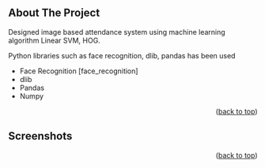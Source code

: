 <!-- ABOUT THE PROJECT -->
## About The Project
Designed image based attendance system using machine learning algorithm Linear SVM, HOG.

Python libraries such as face recognition, dlib, pandas has been used

* Face Recognition [face_recognition]
* dlib
* Pandas
* Numpy


<p align="right">(<a href="#readme-top">back to top</a>)</p>

<!-- USAGE EXAMPLES -->
## Screenshots



<p align="right">(<a href="#readme-top">back to top</a>)</p>

